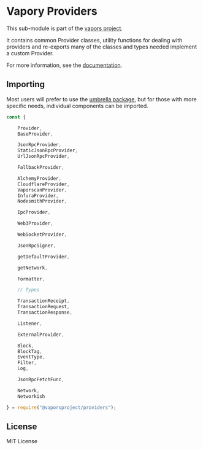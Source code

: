 Vapory Providers
==================

This sub-module is part of the [vapors project](https://github.com/vaporsjs/vapors.js).

It contains common Provider classes, utility functions for dealing with providers
and re-exports many of the classes and types needed implement a custom Provider.

For more information, see the [documentation](https://docs.vapors.io/v5/api/providers/).


Importing
---------

Most users will prefer to use the [umbrella package](https://www.npmjs.com/package/vapors),
but for those with more specific needs, individual components can be imported.

```javascript
const {

    Provider,
    BaseProvider,

    JsonRpcProvider,
    StaticJsonRpcProvider,
    UrlJsonRpcProvider,

    FallbackProvider,

    AlchemyProvider,
    CloudflareProvider,
    VaporscanProvider,
    InfuraProvider,
    NodesmithProvider,

    IpcProvider,

    Web3Provider,

    WebSocketProvider,

    JsonRpcSigner,

    getDefaultProvider,

    getNetwork,

    Formatter,

    // Types

    TransactionReceipt,
    TransactionRequest,
    TransactionResponse,

    Listener,

    ExternalProvider,

    Block,
    BlockTag,
    EventType,
    Filter,
    Log,

    JsonRpcFetchFunc,

    Network,
    Networkish

} = require("@vaporsproject/providers");
```


License
-------

MIT License
